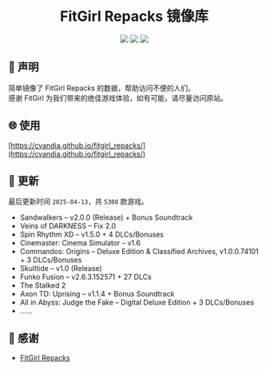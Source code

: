 ﻿<div align="center">

# FitGirl Repacks 镜像库

![](https://count.getloli.com/get/@fitgirl_repacks?theme=booru-lewd)
![](https://img.shields.io/badge/ci-passing-brightgreen.svg?logo=github) ![](https://img.shields.io/badge/license-MIT-brightgreen.svg)

</div>

## 📜 声明
简单镜像了 FitGirl Repacks 的数据，帮助访问不便的人们。  
感谢 FitGirl 为我们带来的绝佳游戏体验，如有可能，请尽量访问原站。

## 🌐 使用
[https://cvandia.github.io/fitgirl_repacks/](https://cvandia.github.io/fitgirl_repacks/)

## 🔄 更新
最后更新时间 `2025-04-13`，共 `5308` 款游戏。
- Sandwalkers – v2.0.0 (Release) + Bonus Soundtrack
- Veins of DARKNESS – Fix 2.0
- Spin Rhythm XD – v1.5.0 + 4 DLCs/Bonuses
- Cinemaster: Cinema Simulator – v1.6
- Commandos: Origins – Deluxe Edition & Classified Archives, v1.0.0.74101 + 3 DLCs/Bonuses
- Skulltide – v1.0 (Release)
- Funko Fusion – v2.6.3.152571 + 27 DLCs
- The Stalked 2
- Axon TD: Uprising – v1.1.4 + Bonus Soundtrack
- All in Abyss: Judge the Fake – Digital Deluxe Edition + 3 DLCs/Bonuses
- ……

## 🙏 感谢
- [FitGirl Repacks](https://fitgirl-repacks.site/)
